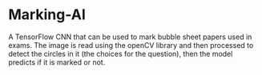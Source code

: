 # Marking-AI

A TensorFlow CNN that can be used to mark bubble sheet papers used in exams. The image is read using the openCV library and then processed to detect the circles in it (the choices for the question), then the model predicts if it is marked or not.
